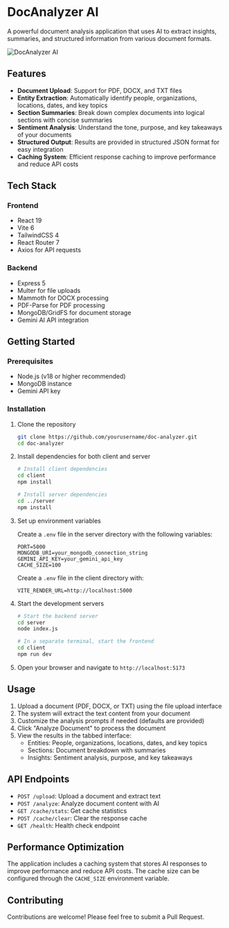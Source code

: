 # DocAnalyzer AI

A powerful document analysis application that uses AI to extract insights, summaries, and structured information from various document formats.

![DocAnalyzer AI](https://img.shields.io/badge/Powered%20by-Gemini%20AI-blue)

## Features

- **Document Upload**: Support for PDF, DOCX, and TXT files
- **Entity Extraction**: Automatically identify people, organizations, locations, dates, and key topics
- **Section Summaries**: Break down complex documents into logical sections with concise summaries
- **Sentiment Analysis**: Understand the tone, purpose, and key takeaways of your documents
- **Structured Output**: Results are provided in structured JSON format for easy integration
- **Caching System**: Efficient response caching to improve performance and reduce API costs

## Tech Stack

### Frontend
- React 19
- Vite 6
- TailwindCSS 4
- React Router 7
- Axios for API requests

### Backend
- Express 5
- Multer for file uploads
- Mammoth for DOCX processing
- PDF-Parse for PDF processing
- MongoDB/GridFS for document storage
- Gemini AI API integration

## Getting Started

### Prerequisites

- Node.js (v18 or higher recommended)
- MongoDB instance
- Gemini API key

### Installation

1. Clone the repository
   ```bash
   git clone https://github.com/yourusername/doc-analyzer.git
   cd doc-analyzer
   ```

2. Install dependencies for both client and server
   ```bash
   # Install client dependencies
   cd client
   npm install
   
   # Install server dependencies
   cd ../server
   npm install
   ```

3. Set up environment variables
   
   Create a `.env` file in the server directory with the following variables:
   ```
   PORT=5000
   MONGODB_URI=your_mongodb_connection_string
   GEMINI_API_KEY=your_gemini_api_key
   CACHE_SIZE=100
   ```

   Create a `.env` file in the client directory with:
   ```
   VITE_RENDER_URL=http://localhost:5000
   ```

4. Start the development servers
   ```bash
   # Start the backend server
   cd server
   node index.js
   
   # In a separate terminal, start the frontend
   cd client
   npm run dev
   ```

5. Open your browser and navigate to `http://localhost:5173`

## Usage

1. Upload a document (PDF, DOCX, or TXT) using the file upload interface
2. The system will extract the text content from your document
3. Customize the analysis prompts if needed (defaults are provided)
4. Click "Analyze Document" to process the document
5. View the results in the tabbed interface:
   - Entities: People, organizations, locations, dates, and key topics
   - Sections: Document breakdown with summaries
   - Insights: Sentiment analysis, purpose, and key takeaways

## API Endpoints

- `POST /upload`: Upload a document and extract text
- `POST /analyze`: Analyze document content with AI
- `GET /cache/stats`: Get cache statistics
- `POST /cache/clear`: Clear the response cache
- `GET /health`: Health check endpoint

## Performance Optimization

The application includes a caching system that stores AI responses to improve performance and reduce API costs. The cache size can be configured through the `CACHE_SIZE` environment variable.



## Contributing

Contributions are welcome! Please feel free to submit a Pull Request.
